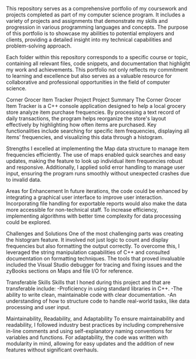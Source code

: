 This repository serves as a comprehensive portfolio of my coursework and projects completed as part of my computer science program. 
It includes a variety of projects and assignments that demonstrate my skills and progression in various programming languages and concepts. 
The purpose of this portfolio is to showcase my abilities to potential employers and clients, providing a detailed insight into my technical capabilities and problem-solving approach.

Each folder within this repository corresponds to a specific course or topic, containing all relevant files, code snippets, and documentation that highlight my work and achievements. 
This portfolio not only reflects my commitment to learning and excellence but also serves as a valuable resource for collaborative and professional opportunities in the field of computer science.

Corner Grocer Item Tracker Project
Project Summary
The Corner Grocer Item Tracker is a C++ console application designed to help a local grocery store analyze item purchase frequencies. 
By processing a text record of daily transactions, the program helps reorganize the store's layout effectively by highlighting how often items are purchased. 
Key functionalities include searching for specific item frequencies, displaying all items' frequencies, and visualizing this data through a histogram.

Strengths
I excelled at implementing the Map data structure to manage item frequencies efficiently. 
The use of maps enabled quick searches and easy updates, making the feature to look up individual item frequencies robust and responsive. 
Additionally, I applied solid error handling to manage user input, ensuring the program runs smoothly without unexpected crashes due to invalid data.

Areas for Enhancement
In future iterations, the code could be enhanced by integrating a graphical user interface to improve user interaction. 
Incorporating file handling for exportable reports would also make the data more accessible for non-technical staff. 
To increase efficiency, implementing algorithms with better time complexity for data processing could be explored.

Challenges and Solutions
One of the most challenging parts was creating the histogram feature. 
It involved not just logic to count and display frequencies but also formatting the output correctly. 
To overcome this, I leveraged the string manipulation capabilities of C++ and consulted documentation on formatting techniques. 
The tools that proved invaluable included the Visual Studio debugger for tracing and fixing issues and the zyBooks sections on Maps and file I/O for reference.

Transferable Skills
Skills that I honed during this project and that are transferable include:
-Proficiency in using standard libraries in C++.
-The ability to write clean, maintainable code with clear documentation.
-An understanding of how to structure code to handle real-world tasks, like data processing and user input.

Maintainability, Readability, and Adaptability
To ensure maintainability and readability, I followed industry best practices by including comprehensive in-line comments and using self-explanatory naming conventions for variables and functions. 
For adaptability, the code was written with modularity in mind, allowing for easy updates and the addition of new features without significant overhauls.
